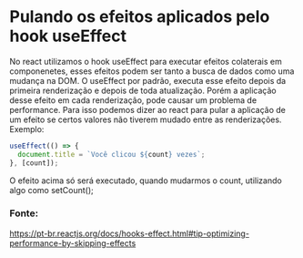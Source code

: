# Pulando os efeitos aplicados pelo hook useEffect
No react utilizamos o hook useEffect para executar efeitos colaterais em componenetes, esses efeitos podem ser tanto a busca de dados como uma mudança na DOM.
O useEffect por padrão, executa esse efeito depois da primeira renderização e depois de toda atualização.
Porém a aplicação desse efeito em cada renderização, pode causar um problema de performance.
Para isso podemos dizer ao react para pular a aplicação de um efeito se certos valores não tiverem mudado entre as renderizações.
Exemplo:
```javascript
useEffect(() => {
  document.title = `Você clicou ${count} vezes`;
}, [count]);
```
O efeito acima só será executado, quando mudarmos o count, utilizando algo como setCount();

### Fonte:
https://pt-br.reactjs.org/docs/hooks-effect.html#tip-optimizing-performance-by-skipping-effects